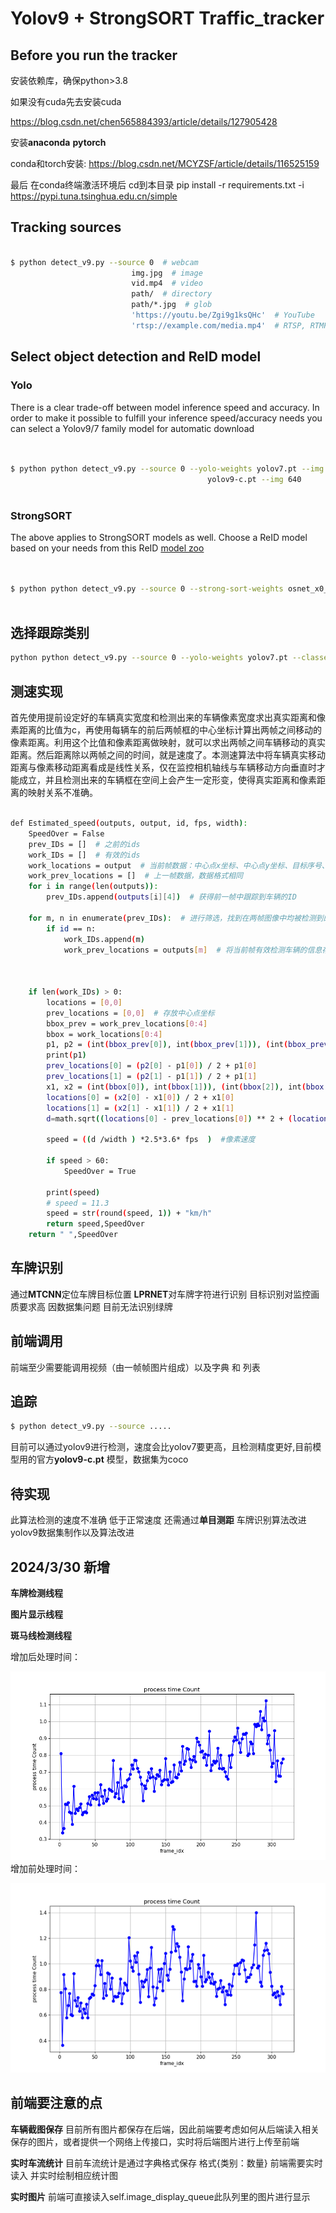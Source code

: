 # Yolov9 + StrongSORT Traffic_tracker

## Before you run the tracker

 安装依赖库，确保python>3.8

如果没有cuda先去安装cuda

https://blog.csdn.net/chen565884393/article/details/127905428

安装**anaconda** **pytorch**

conda和torch安装: https://blog.csdn.net/MCYZSF/article/details/116525159


最后 在conda终端激活环境后 cd到本目录 
pip install -r requirements.txt -i https://pypi.tuna.tsinghua.edu.cn/simple




## Tracking sources

```bash

$ python detect_v9.py --source 0  # webcam
                           img.jpg  # image
                           vid.mp4  # video
                           path/  # directory
                           path/*.jpg  # glob
                           'https://youtu.be/Zgi9g1ksQHc'  # YouTube
                           'rtsp://example.com/media.mp4'  # RTSP, RTMP, HTTP stream
```


## Select object detection and ReID model

### Yolo

There is a clear trade-off between model inference speed and accuracy. In order to make it possible to fulfill your inference speed/accuracy needs
you can select a Yolov9/7 family model for automatic download

```bash


$ python python detect_v9.py --source 0 --yolo-weights yolov7.pt --img 640
                                            yolov9-c.pt --img 640
                                           
```

### StrongSORT

The above applies to StrongSORT models as well. Choose a ReID model based on your needs from this ReID [model zoo](https://kaiyangzhou.github.io/deep-person-reid/MODEL_ZOO)

```bash


$ python python detect_v9.py --source 0 --strong-sort-weights osnet_x0_25_market1501.pt
                                                   
```


## 选择跟踪类别


```bash
python python detect_v9.py --source 0 --yolo-weights yolov7.pt --classes 0  # tracks persons only
```




## 测速实现
首先使用提前设定好的车辆真实宽度和检测出来的车辆像素宽度求出真实距离和像素距离的比值为c，再使用每辆车的前后两帧框的中心坐标计算出两帧之间移动的像素距离。利用这个比值和像素距离做映射，就可以求出两帧之间车辆移动的真实距离。然后距离除以两帧之间的时间，就是速度了。本测速算法中将车辆真实移动距离与像素移动距离看成是线性关系，仅在监控相机轴线与车辆移动方向垂直时才能成立，并且检测出来的车辆框在空间上会产生一定形变，使得真实距离和像素距离的映射关系不准确。
```bash

def Estimated_speed(outputs, output, id, fps, width):
    SpeedOver = False
    prev_IDs = []  # 之前的ids
    work_IDs = []  # 有效的ids
    work_locations = output  # 当前帧数据：中心点x坐标、中心点y坐标、目标序号、车辆类别、车辆像素宽度
    work_prev_locations = []  # 上一帧数据，数据格式相同
    for i in range(len(outputs)):
        prev_IDs.append(outputs[i][4])  # 获得前一帧中跟踪到车辆的ID

    for m, n in enumerate(prev_IDs):  # 进行筛选，找到在两帧图像中均被检测到的有效车辆ID，存入work_IDs中
        if id == n:
            work_IDs.append(m)
            work_prev_locations = outputs[m]  # 将当前帧有效检测车辆的信息存入work_locations中



    if len(work_IDs) > 0:
        locations = [0,0]
        prev_locations = [0,0]  # 存放中心点坐标
        bbox_prev = work_prev_locations[0:4]
        bbox = work_locations[0:4]
        p1, p2 = (int(bbox_prev[0]), int(bbox_prev[1])), (int(bbox_prev[2]), int(bbox_prev[3]))
        print(p1)
        prev_locations[0] = (p2[0] - p1[0]) / 2 + p1[0]
        prev_locations[1] = (p2[1] - p1[1]) / 2 + p1[1]
        x1, x2 = (int(bbox[0]), int(bbox[1])), (int(bbox[2]), int(bbox[3]))
        locations[0] = (x2[0] - x1[0]) / 2 + x1[0]
        locations[1] = (x2[1] - x1[1]) / 2 + x1[1]
        d=math.sqrt((locations[0] - prev_locations[0]) ** 2 + (locations[1] - prev_locations[1]) ** 2)

        speed = ((d /width ) *2.5*3.6* fps  )  #像素速度

        if speed > 60:
            SpeedOver = True

        print(speed)
        # speed = 11.3
        speed = str(round(speed, 1)) + "km/h"
        return speed,SpeedOver
    return " ",SpeedOver
```
## 车牌识别
通过**MTCNN**定位车牌目标位置 **LPRNET**对车牌字符进行识别 目标识别对监控画质要求高 因数据集问题 目前无法识别绿牌

## 前端调用
前端至少需要能调用视频（由一帧帧图片组成）以及字典 和 列表

## 追踪
```bash
$ python detect_v9.py --source .....
```
目前可以通过yolov9进行检测，速度会比yolov7要更高，且检测精度更好,目前模型用的官方**yolov9-c.pt** 模型，数据集为coco

## 待实现
此算法检测的速度不准确 低于正常速度 还需通过**单目测距** 
车牌识别算法改进
yolov9数据集制作以及算法改进

## 2024/3/30 新增
**车牌检测线程**

**图片显示线程**

**斑马线检测线程**

增加后处理时间：

![img_1.png](img_1.png)
增加前处理时间：

![img.png](img.png)

## 前端要注意的点
**车辆截图保存**
目前所有图片都保存在后端，因此前端要考虑如何从后端读入相关保存的图片，或者提供一个网络上传接口，实时将后端图片进行上传至前端

**实时车流统计**
目前车流统计是通过字典格式保存 格式{类别：数量}
前端需要实时读入 并实时绘制相应统计图

**实时图片**
前端可直接读入self.image_display_queue此队列里的图片进行显示
